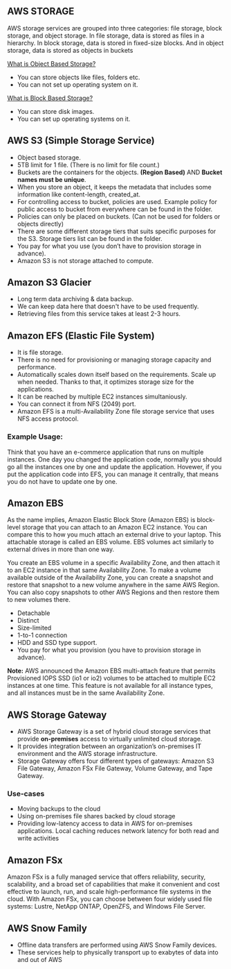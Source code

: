 ## AWS STORAGE

AWS storage services are grouped into three categories: file storage, block storage, and object storage. In file storage, data is stored as files in a hierarchy. In block storage, data is stored in fixed-size blocks. And in object storage, data is stored as objects in buckets

[What is Object Based Storage?](https://www.ibm.com/topics/object-storage)

- You can store objects like files, folders etc.
- You can not set up operating system on it.

[What is Block Based Storage?](https://www.ibm.com/topics/block-storage)

- You can store disk images.
- You can set up operating systems on it.

## AWS S3 (Simple Storage Service)

- Object based storage.
- 5TB limit for 1 file. (There is no limit for file count.)
- Buckets are the containers for the objects. **(Region Based)** AND **Bucket names must be unique**.
- When you store an object, it keeps the metadata that includes some information like content-length, created_at.
- For controlling access to bucket, policies are used. Example policy for public access to bucket from everywhere can be found in the folder.
- Policies can only be placed on buckets. (Can not be used for folders or objects directly)
- There are some different storage tiers that suits specific purposes for the S3. Storage tiers list can be found in the folder.
- You pay for what you use (you don’t have to provision storage in advance).
- Amazon S3 is not storage attached to compute.

## Amazon S3 Glacier

- Long term data archiving & data backup.
- We can keep data here that doesn't have to be used frequently.
- Retrieving files from this service takes at least 2-3 hours.

## Amazon EFS (Elastic File System)

- It is file storage.
- There is no need for provisioning or managing storage capacity and performance.
- Automatically scales down itself based on the requirements. Scale up when needed. Thanks to that, it optimizes storage size for the applications.
- It can be reached by multiple EC2 instances simultaniously.
- You can connect it from NFS (2049) port.
- Amazon EFS is a multi-Availability Zone file storage service that uses NFS access protocol.

### Example Usage:

Think that you have an e-commerce application that runs on multiple instances. One day you changed the application code, normally you should go all the instances one by one and update the application. Hovewer, if you put the application code into EFS, you can manage it centrally, that means you do not have to update one by one.

## Amazon EBS

As the name implies, Amazon Elastic Block Store (Amazon EBS) is block-level storage that you can attach to an Amazon EC2 instance. You can compare this to how you much attach an external drive to your laptop. This attachable storage is called an EBS volume. EBS volumes act similarly to external drives in more than one way.

You create an EBS volume in a specific Availability Zone, and then attach it to an EC2 instance in that same Availability Zone.
To make a volume available outside of the Availability Zone, you can create a snapshot and restore that snapshot to a new volume anywhere in the same AWS Region. You can also copy snapshots to other AWS Regions and then restore them to new volumes there.

- Detachable
- Distinct
- Size-limited
- 1-to-1 connection
- HDD and SSD type support.
- You pay for what you provision (you have to provision storage in advance).

**Note:** AWS announced the Amazon EBS multi-attach feature that permits Provisioned IOPS SSD (io1 or io2) volumes to be attached to multiple EC2 instances at one time. This feature is not available for all instance types, and all instances must be in the same Availability Zone.

## AWS Storage Gateway

- AWS Storage Gateway is a set of hybrid cloud storage services that provide **on-premises** access to virtually unlimited cloud storage.
- It provides integration between an organization’s on-premises IT environment and the AWS storage infrastructure.
- Storage Gateway offers four different types of gateways: Amazon S3 File Gateway, Amazon FSx File Gateway, Volume Gateway, and Tape Gateway.

### Use-cases

- Moving backups to the cloud
- Using on-premises file shares backed by cloud storage
- Providing low-latency access to data in AWS for on-premises applications. Local caching reduces network latency for both read and write activities

## Amazon FSx

Amazon FSx is a fully managed service that offers reliability, security, scalability, and a broad set of capabilities that make it convenient and cost effective to launch, run, and scale high-performance file systems in the cloud. With Amazon FSx, you can choose between four widely used file systems: Lustre, NetApp ONTAP, OpenZFS, and Windows File Server.

## AWS Snow Family

- Offline data transfers are performed using AWS Snow Family devices.
- These services help to physically transport up to exabytes of data into and out of AWS
